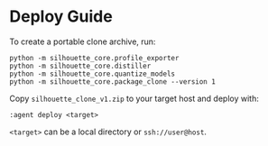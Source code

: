 # Deploy Guide

To create a portable clone archive, run:

```
python -m silhouette_core.profile_exporter
python -m silhouette_core.distiller
python -m silhouette_core.quantize_models
python -m silhouette_core.package_clone --version 1
```

Copy `silhouette_clone_v1.zip` to your target host and deploy with:

```
:agent deploy <target>
```

`<target>` can be a local directory or `ssh://user@host`.
